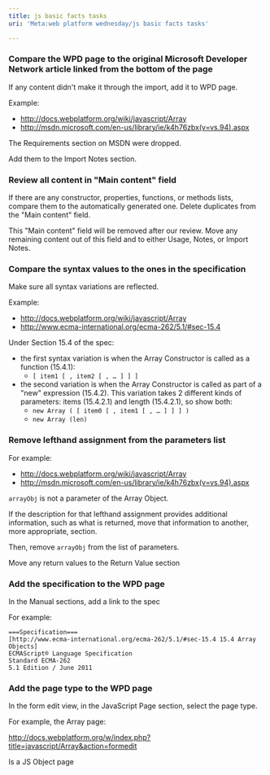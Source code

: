 ```yaml
---
title: js basic facts tasks
uri: 'Meta:web platform wednesday/js basic facts tasks'

---
```

### Compare the WPD page to the original Microsoft Developer Network article linked from the bottom of the page

If any content didn't make it through the import, add it to WPD page.

Example:

-   <http://docs.webplatform.org/wiki/javascript/Array>
-   <http://msdn.microsoft.com/en-us/library/ie/k4h76zbx(v=vs.94).aspx>

The Requirements section on MSDN were dropped.

Add them to the Import Notes section.

### Review all content in "Main content" field

If there are any constructor, properties, functions, or methods lists, compare them to the automatically generated one. Delete duplicates from the "Main content" field.

This "Main content" field will be removed after our review. Move any remaining content out of this field and to either Usage, Notes, or Import Notes.

### Compare the syntax values to the ones in the specification

Make sure all syntax variations are reflected.

Example:

-   <http://docs.webplatform.org/wiki/javascript/Array>
-   <http://www.ecma-international.org/ecma-262/5.1/#sec-15.4>

Under Section 15.4 of the spec:

-   the first syntax variation is when the Array Constructor is called as a function (15.4.1):
    -   `[ item1 [ , item2 [ , … ] ] ]`
-   the second variation is when the Array Constructor is called as part of a "new" expression (15.4.2). This variation takes 2 different kinds of parameters: items (15.4.2.1) and length (15.4.2.1), so show both:
    -   `new Array ( [ item0 [ , item1 [ , … ] ] ] )`
    -   `new Array (len)`

### Remove lefthand assignment from the parameters list

For example:

-   <http://docs.webplatform.org/wiki/javascript/Array>
-   <http://msdn.microsoft.com/en-us/library/ie/k4h76zbx(v=vs.94).aspx>

`arrayObj` is not a parameter of the Array Object.

If the description for that lefthand assignment provides additional information, such as what is returned, move that information to another, more appropriate, section.

Then, remove `arrayObj` from the list of parameters.

Move any return values to the Return Value section

### Add the specification to the WPD page

In the Manual sections, add a link to the spec

For example:

    ===Specification===
    [http://www.ecma-international.org/ecma-262/5.1/#sec-15.4 15.4 Array Objects]
    ECMAScript® Language Specification
    Standard ECMA-262
    5.1 Edition / June 2011

### Add the page type to the WPD page

In the form edit view, in the JavaScript Page section, select the page type.

For example, the Array page:

<http://docs.webplatform.org/w/index.php?title=javascript/Array&action=formedit>

Is a JS Object page
